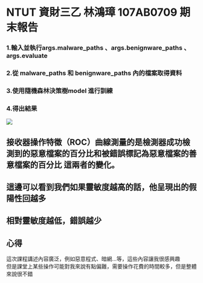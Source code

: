 <h1> NTUT 資財三乙 林鴻璋 107AB0709 期末報告  



### 1.輸入並執行args.malware_paths 、args.benignware_paths 、args.evaluate  
### 2.從 malware_paths 和 benignware_paths 內的檔案取得資料  
### 3.使用隨機森林決策樹model 進行訓練  
### 4.得出結果  
![](https://github.com/mao0810/-/blob/main/image.png)

## 接收器操作特徵（ROC）曲線測量的是檢測器成功檢測到的惡意檔案的百分比和被錯誤標記為惡意檔案的善意檔案的百分比 這兩者的變化。
## 這邊可以看到我們如果靈敏度越高的話，他呈現出的假陽性回越多
## 相對靈敏度越低，錯誤越少  
  
  
## 心得  
  
這次課程講述內容廣泛，例如惡意程式、暗網...等，這些內容讓我很感興趣  
但是課堂上某些操作可能對我來說有點偏難，需要操作花費的時間較多，但是整體來說很不錯
